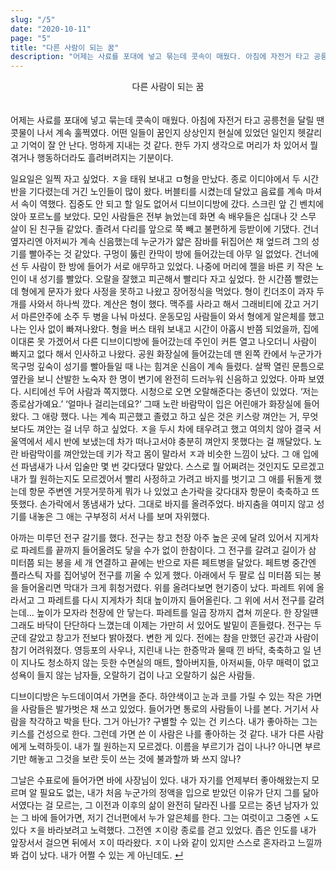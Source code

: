 ```yaml
---
slug: "/5"
date: "2020-10-11"
page: "5"
title: "다른 사람이 되는 꿈"
description: "어제는 사료를 포대에 넣고 묶는데 콧속이 매웠다. 아침에 자전거 타고 공릉천을 달릴 땐 콧물이 나서 계속 훌쩍였다."
---
```


<div style="text-align: center;">
    <div class="post-line" style="display: inline-block; line-height:160%">
    다른 사람이 되는 꿈
    </div>
</div>

<br>

어제는 사료를 포대에 넣고 묶는데 콧속이 매웠다. 아침에 자전거 타고 공릉천을 달릴 땐 콧물이 나서 계속 훌쩍였다. 어떤 일들이 꿈인지 상상인지 현실에 있었던 일인지 헷갈리고 기억이 잘 안 난다. 멍하게 지내는 것 같다. 한두 가지 생각으로 머리가 차 있어서 뭘 겪거나 행동하더라도 흘려버려지는 기분이다.

일요일은 일찍 자고 싶었다. ㅈ을 태워 보내고 ㅁ형을 만났다. 종로 이디야에서 두 시간 반을 기다렸는데 거긴 노인들이 많이 왔다. 버블티를 시켰는데 달았고 음료를 계속 마셔서 속이 역했다. 집중도 안 되고 할 일도 없어서 디브이디방에 갔다. 스크린 앞 긴 벤치에 앉아 포르노를 보았다. 모인 사람들은 전부 늙었는데 화면 속 배우들은 십대나 갓 스무 살이 된 친구들 같았다. 졸려서 다리를 앞으로 쭉 빼고 불편하게 등받이에 기댔다. 건너 옆자리엔 아저씨가 계속 신음했는데 누군가가 얇은 잠바를 뒤집어쓴 채 엎드려 그의 성기를 빨아주는 것 같았다. 구멍이 뚫린 칸막이 방에 들어갔는데 아무 일 없었다. 건너에선 두 사람이 한 방에 들어가 서로 애무하고 있었다. 나중에 머리에 젤을 바른 키 작은 노인이 내 성기를 빨았다. 오랄을 잘했고 피곤해서 빨리다 자고 싶었다. 한 시간쯤 빨렸는데 형에게 문자가 왔다 사정을 못하고 나왔고 장어정식을 먹었다. 형이 킨더조이 과자 두 개를 사와서 하나씩 깠다. 계산은 형이 했다. 맥주를 사라고 해서 그래비티에 갔고 거기서 마른안주에 소주 두 병을 나눠 마셨다. 운동모임 사람들이 와서 형에게 알은체를 했고 나는 인사 없이 빠져나왔다. 형을 버스 태워 보내고 시간이 아홉시 반쯤 되었을까, 집에 이대론 못 가겠어서 다른 디브이디방에 들어갔는데 주인이 커튼 열고 나오더니 사람이 빠지고 없다 해서 인사하고 나왔다. 공원 화장실에 들어갔는데 맨 왼쪽 칸에서 누군가가 목구멍 깊숙이 성기를 빨아들일 때 나는 힘겨운 신음이 계속 들렸다. 살짝 열린 문틈으로 옆칸을 보니 산발한 노숙자 한 명이 변기에 완전히 드러누워 신음하고 있었다. 아파 보였다. 시티에선 두어 사람과 쪽지했다. 시청으로 오면 오랄해준다는 중년이 있었다. ‘저는 종로삼가예요.’ ‘얼마나 걸리는데요?’ 그때 노란 바람막이 입은 어린애가 화장실에 들어왔다. 그 애랑 했다. 나는 계속 피곤했고 졸렸고 하고 싶은 것은 키스랑 껴안는 거, 무엇보다도 껴안는 걸 너무 하고 싶었다. ㅈ을 두시 차에 태우려고 했고 여의치 않아 결국 서울역에서 세시 반에 보냈는데 차가 떠나고서야 충분히 껴안지 못했다는 걸 깨달았다. 노란 바람막이를 껴안았는데 키가 작고 몸이 말라서 ㅈ과 비슷한 느낌이 났다. 그 애 입에선 파냄새가 나서 입술만 몇 번 갖다댔다 말았다. 스스로 뭘 어쩌려는 것인지도 모르겠고 내가 뭘 원하는지도 모르겠어서 빨리 사정하고 가려고 바지를 벗기고 그 애를 뒤돌게 했는데 항문 주변엔 거뭇거뭇하게 뭐가 나 있었고 손가락을 갖다대자 항문이 축축하고 뜨뜻했다. 손가락에서 똥냄새가 났다. 그대로 바지를 올려주었다. 바지춤을 여미지 않고 성기를 내놓은 그 애는 구부정히 서서 나를 보며 자위했다.

아까는 미루던 전구 갈기를 했다. 전구는 창고 천장 아주 높은 곳에 달려 있어서 지게차로 파레트를 끝까지 들어올려도 닿을 수가 없이 한참이다. 그 전구를 갈려고 길이가 삼 미터쯤 되는 봉을 세 개 연결하고 끝에는 반으로 자른 페트병을 달았다. 페트병 중간엔 플라스틱 자를 집어넣어 전구를 끼울 수 있게 했다. 아래에서 두 팔로 십 미터쯤 되는 봉을 들어올리면 막대가 크게 휘청거렸다. 위를 올려다보면 현기증이 났다. 파레트 위에 올라서고 그 파레트를 다시 지게차가 최대 높이까지 들어올린다. 그 위에 서서 전구를 갈려는데… 높이가 모자라 천장에 안 닿는다. 파레트를 일곱 장까지 겹쳐 끼운다. 한 장일떈 그래도 바닥이 단단하다 느꼈는데 이제는 가만히 서 있어도 발밑이 흔들렸다. 전구는 두 군데 갈았고 창고가 전보다 밝아졌다. 변한 게 있다. 전에는 참을 만했던 공간과 사람이 참기 어려워졌다. 영등포의 사우나, 지린내 나는 한증막과 물때 낀 바닥, 축축하고 일 년이 지나도 청소하지 않는 듯한 수면실의 매트, 할아버지들, 아저씨들, 아무 매력이 없고 성욕이 들지 않는 남자들, 오랄하기 겁이 나고 오랄하기 싫은 사람들.

디브이디방은 누드데이여서 가면을 준다. 하얀색이고 눈과 코를 가릴 수 있는 작은 가면을 사람들은 발가벗은 채 쓰고 있었다. 들어가면 통로의 사람들이 나를 본다. 거기서 사람을 착각하고 박을 탄다. 그거 아닌가? 구별할 수 있는 건 키스다. 내가 좋아하는 그는 키스를 건성으로 한다. 그런데 가면 쓴 이 사람은 나를 좋아하는 것 같다. 내가 다른 사람에게 노력하듯이. 내가 뭘 원하는지 모르겠다. 이름을 부르기가 겁이 나나? 아니면 부르기만 해놓고 그것을 보란 듯이 쓰는 것에 불과할까 봐 쓰지 않나?

그날은 수표로에 들어가면 바에 사장님이 있다. 내가 자기를 언제부터 좋아해왔는지 모르며 알 필요도 없는, 내가 처음 누군가의 정액을 입으로 받았던 이유가 단지 그를 닮아서였다는 걸 모르는, 그 이전과 이후의 삶이 완전히 달라진 나를 모르는 중년 남자가 있는 그 바에 들어가면, 저기 건너편에서 누가 알은체를 한다. 그는 여럿이고 그중엔 ㅅ도 있다 ㅈ을 바라보려고 노력했다. 그전엔 ㅈ이랑 종로를 걷고 있었다. 좁은 인도를 내가 앞장서서 걸으면 뒤에서 ㅈ이 따라왔다. ㅈ이 나와 같이 있지만 스스로 혼자라고 느낄까 봐 겁이 났다. 내가 어쩔 수 있는 게 아닌데도. <a href="/">↵</a>
